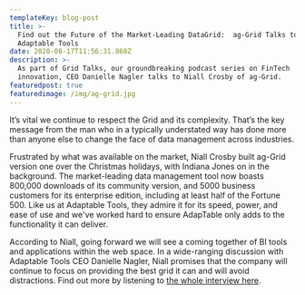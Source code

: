 ```yaml
---
templateKey: blog-post
title: >-
  Find out the Future of the Market-Leading DataGrid:  ag-Grid Talks to
  Adaptable Tools
date: 2020-08-17T11:56:31.868Z
description: >-
  As part of Grid Talks, our groundbreaking podcast series on FinTech
  innovation, CEO Danielle Nagler talks to Niall Crosby of ag-Grid.
featuredpost: true
featuredimage: /img/ag-grid.jpg
---
```

It’s vital we continue to respect the Grid and its complexity.  That’s the key message from the man who in a typically understated way has done more than anyone else to change the face of data management across industries.

Frustrated by what was available on the market, Niall Crosby built ag-Grid version one over the Christmas holidays, with Indiana Jones on in the background.  The market-leading data management tool now boasts 800,000 downloads of its community version, and 5000 business customers for its enterprise edition, including at least half of the Fortune 500.  Like us at Adaptable Tools, they admire it for its speed, power, and ease of use and we've worked hard to ensure AdapTable only adds to the functionality it can deliver.

According to Niall, going forward we will see a coming together of BI tools and applications within the web space.  In a wide-ranging discussion with Adaptable Tools CEO Danielle Nagler, Niall promises that the company will continue to focus on providing the best grid it can and will avoid distractions.  Find out more by listening to [the whole interview here](https://adaptabletools.com/grid-talks).
